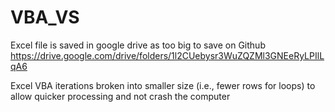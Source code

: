 # VBA_VS

Excel file is saved in google drive as too big to save on Github
https://drive.google.com/drive/folders/1l2CUebysr3WuZQZMl3GNEeRyLPIlLqA6 

Excel VBA iterations broken into smaller size (i.e., fewer rows for loops) to allow quicker processing and not crash the computer
